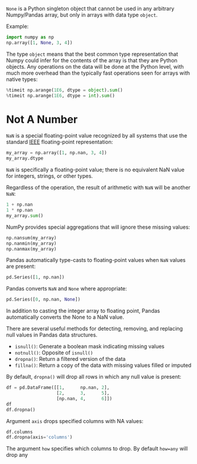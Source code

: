 `None` is a Python singleton object that cannot be used in any arbitrary Numpy/Pandas array, but only in arrays with data type `object`.

Example:
```Python
import numpy as np
np.array([1, None, 3, 4])
```

The type `object` means that the best common type representation that Numpy could infer for the contents of the array is that they are Python objects. Any operations on the data will be done at the Python level, with much more overhead than the typically fast operations seen for arrays with native types:
```Python
%timeit np.arange(1E6, dtype = object).sum()
%timeit np.arange(1E6, dtype = int).sum()
```

# Not A Number

`NaN` is a special floating-point value recognized by all systems that use the standard [IEEE](https://en.wikipedia.org/wiki/IEEE_754) floating-point representation:
```Python
my_array = np.array([1, np.nan, 3, 4])
my_array.dtype
```

`NaN` is specifically a floating-point value; there is no equivalent NaN value for integers, strings, or other types.

Regardless of the operation, the result of arithmetic with `NaN` will be another `NaN`:
```Python
1 + np.nan
1 * np.nan
my_array.sum()
```

NumPy provides special aggregations that will ignore these missing values:
```Python
np.nansum(my_array)
np.nanmin(my_array)
np.nanmax(my_array)
```

Pandas automatically type-casts to floating-point values when `NaN` values are present:
```Python
pd.Series([1, np.nan])
```

Pandas converts `NaN` and `None` where appropriate:
```Python
pd.Series([0, np.nan, None])
```
In addition to casting the integer array to floating point, Pandas automatically converts the None to a NaN value.

There are several useful methods for detecting, removing, and replacing null values in Pandas data structures.
- `isnull()`: Generate a boolean mask indicating missing values
- `notnull()`: Opposite of `isnull()`
- `dropna()`: Return a filtered version of the data
- `fillna()`: Return a copy of the data with missing values filled or imputed

By default, `dropna()` will drop all rows in which any null value is present:
```Python
df = pd.DataFrame([[1,      np.nan, 2],
                   [2,      3,      5],
                   [np.nan, 4,      6]])
df
df.dropna()
```

Argument `axis` drops specified columns with NA values:
```Python
df.columns
df.dropna(axis='columns')
```

The argument `how` specifies which columns to drop. By default `how=any` will drop any 